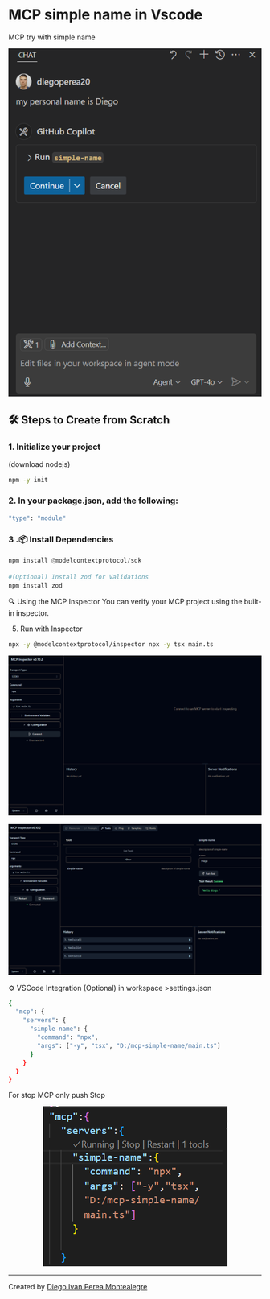 # MCP simple name in Vscode

MCP try with simple name 


<p align="center">
  <img src="README-images/mcp-vscode.png" alt="Step1">
</p>

## 🛠️ Steps to Create from Scratch

### 1. Initialize your project

(download nodejs)
```bash
npm -y init
```

### 2. In your package.json, add the following:
```bash
"type": "module"
```
### 3 .📦 Install Dependencies

```python
npm install @modelcontextprotocol/sdk

#(Optional) Install zod for Validations
npm install zod
```


🔍 Using the MCP Inspector
You can verify your MCP project using the built-in inspector.

5. Run with Inspector

```bash
npx -y @modelcontextprotocol/inspector npx -y tsx main.ts
```
<p align="center">
  <img src="README-images/mcpInspector.png" alt="Step1">
</p>
<p align="center">
  <img src="README-images/mcpok.png" alt="Step1">
</p>

⚙️ VSCode Integration (Optional)
in workspace >settings.json

```bash
{
  "mcp": {
    "servers": {
      "simple-name": {
        "command": "npx",
        "args": ["-y", "tsx", "D:/mcp-simple-name/main.ts"]
      }
    }
  }
}
```

For stop MCP only push Stop
<p align="center">
  <img src="README-images/stopmcp.png" alt="Step1">
</p>




-----

Created by [Diego Ivan Perea Montealegre](https://github.com/diegoperea20)
